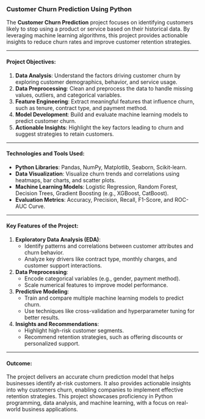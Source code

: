 ### **Customer Churn Prediction Using Python**  

The **Customer Churn Prediction** project focuses on identifying customers likely to stop using a product or service based on their historical data. By leveraging machine learning algorithms, this project provides actionable insights to reduce churn rates and improve customer retention strategies.  

---

#### **Project Objectives:**  
1. **Data Analysis**: Understand the factors driving customer churn by exploring customer demographics, behavior, and service usage.  
2. **Data Preprocessing**: Clean and preprocess the data to handle missing values, outliers, and categorical variables.  
3. **Feature Engineering**: Extract meaningful features that influence churn, such as tenure, contract type, and payment method.  
4. **Model Development**: Build and evaluate machine learning models to predict customer churn.  
5. **Actionable Insights**: Highlight the key factors leading to churn and suggest strategies to retain customers.  

---

#### **Technologies and Tools Used:**  
- **Python Libraries**: Pandas, NumPy, Matplotlib, Seaborn, Scikit-learn.  
- **Data Visualization**: Visualize churn trends and correlations using heatmaps, bar charts, and scatter plots.  
- **Machine Learning Models**: Logistic Regression, Random Forest, Decision Trees, Gradient Boosting (e.g., XGBoost, CatBoost).  
- **Evaluation Metrics**: Accuracy, Precision, Recall, F1-Score, and ROC-AUC Curve.  

---

#### **Key Features of the Project:**  
1. **Exploratory Data Analysis (EDA)**:  
   - Identify patterns and correlations between customer attributes and churn behavior.  
   - Analyze key drivers like contract type, monthly charges, and customer support interactions.  
2. **Data Preprocessing**:  
   - Encode categorical variables (e.g., gender, payment method).  
   - Scale numerical features to improve model performance.  
3. **Predictive Modeling**:  
   - Train and compare multiple machine learning models to predict churn.  
   - Use techniques like cross-validation and hyperparameter tuning for better results.  
4. **Insights and Recommendations**:  
   - Highlight high-risk customer segments.  
   - Recommend retention strategies, such as offering discounts or personalized support.  

---

#### **Outcome:**  
The project delivers an accurate churn prediction model that helps businesses identify at-risk customers. It also provides actionable insights into why customers churn, enabling companies to implement effective retention strategies. This project showcases proficiency in Python programming, data analysis, and machine learning, with a focus on real-world business applications.  

